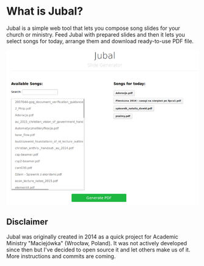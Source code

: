 # What is Jubal?

Jubal is a simple web tool that lets you compose song slides for your church or ministry. Feed Jubal with prepared slides and then it lets you select songs for today, arrange them and download ready-to-use PDF file.

![Jubal Screenshot](/screen.png?raw=true "Jubal Screenshot")


## Disclaimer

Jubal was originally created in 2014 as a quick project for Academic Ministry "Maciejówka" (Wrocław, Poland). It was not actively developed since then but I've decided to open source it and let others make us of it. More instructions and commits are coming.